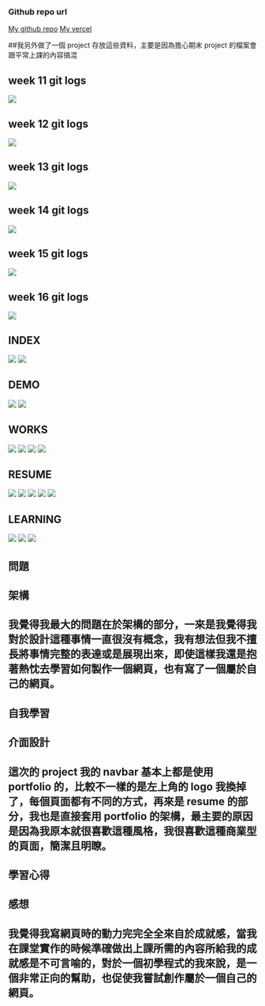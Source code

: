 ### Github repo url

[My github repo](https://github.com/anan826/project.git)
[My vercel](https://project-anan826.vercel.app/)

##我另外做了一個 project 存放這些資料，主要是因為擔心期末 project 的檔案會跟平常上課的內容搞混

## week 11 git logs

![](./w11.png)

## week 12 git logs

![](./w12.png)

## week 13 git logs

![](./w13.png)

## week 14 git logs

![](./w14.png)

## week 15 git logs

![](./w15.png)

## week 16 git logs

![](./w16.png)

## INDEX

![](index-1.png)
![](index-2.png)

## DEMO

![](demo-1.png)
![](demo-2.png)

## WORKS

![](works-1.png)
![](works-2.png)
![](works-3.png)
![](works-4.png)

## RESUME

![](resume-1.png)
![](resume-2.png)
![](resume-3.png)
![](resume-4.png)
![](resume-5.png)

## LEARNING

![](learning-1.png)
![](learning-2.png)
![](learning-3.png)

## 問題

## 架構

## 我覺得我最大的問題在於架構的部分，一來是我覺得我對於設計這種事情一直很沒有概念，我有想法但我不擅長將事情完整的表達或是展現出來，即使這樣我還是抱著熱忱去學習如何製作一個網頁，也有寫了一個屬於自己的網頁。

## 自我學習

## 介面設計

## 這次的 project 我的 navbar 基本上都是使用 portfolio 的，比較不一樣的是左上角的 logo 我換掉了，每個頁面都有不同的方式，再來是 resume 的部分，我也是直接套用 portfolio 的架構，最主要的原因是因為我原本就很喜歡這種風格，我很喜歡這種商業型的頁面，簡潔且明瞭。

## 學習心得

## 感想

## 我覺得我寫網頁時的動力完完全全來自於成就感，當我在課堂實作的時候準確做出上課所需的內容所給我的成就感是不可言喻的，對於一個初學程式的我來說，是一個非常正向的幫助，也促使我嘗試創作屬於一個自己的網頁。
